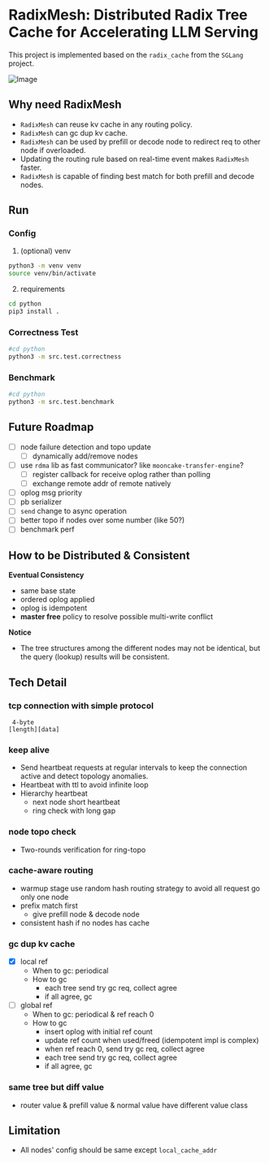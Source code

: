 # RadixMesh: Distributed Radix Tree Cache for Accelerating LLM Serving

This project is implemented based on the `radix_cache` from the `SGLang` project.

<img alt="Image" src="https://github.com/user-attachments/assets/76361a33-ddf3-4184-9ac3-a6dab1401940" />

## Why need RadixMesh

- `RadixMesh` can reuse kv cache in any routing policy.
- `RadixMesh` can gc dup kv cache.
- `RadixMesh` can be used by prefill or decode node to redirect req to other node if overloaded.
- Updating the routing rule based on real-time event makes `RadixMesh` faster.
- `RadixMesh` is capable of finding best match for both prefill and decode nodes.

## Run

### Config

1. (optional) venv

```bash
python3 -m venv venv
source venv/bin/activate
```

2. requirements

```bash
cd python
pip3 install .
```

### Correctness Test

```bash
#cd python
python3 -m src.test.correctness
```

### Benchmark

```bash
#cd python
python3 -m src.test.benchmark
```

## Future Roadmap

- [ ] node failure detection and topo update
    - [ ] dynamically add/remove nodes
- [ ] use `rdma` lib as fast communicator? like `mooncake-transfer-engine`?
    - [ ] register callback for receive oplog rather than polling
    - [ ] exchange remote addr of remote natively
- [ ] oplog msg priority
- [ ] pb serializer
- [ ] `send` change to async operation
- [ ] better topo if nodes over some number (like 50?)
- [ ] benchmark perf

## How to be Distributed & Consistent

**Eventual Consistency**

- same base state
- ordered oplog applied
- oplog is idempotent
- **master free** policy to resolve possible multi-write conflict

**Notice**

- The tree structures among the different nodes may not be identical, but the query (lookup) results will be
  consistent.

## Tech Detail

### tcp connection with simple protocol

```
 4-byte
[length][data]
```

### keep alive

- Send heartbeat requests at regular intervals to keep the connection active and detect topology anomalies.
- Heartbeat with ttl to avoid infinite loop
- Hierarchy heartbeat
    - next node short heartbeat
    - ring check with long gap

### node topo check

- Two-rounds verification for ring-topo

### cache-aware routing

- warmup stage use random hash routing strategy to avoid all request go only one node
- prefix match first
    - give prefill node & decode node
- consistent hash if no nodes has cache

### gc dup kv cache

- [x] local ref
    - When to gc: periodical
    - How to gc
        - each tree send try gc req, collect agree
        - if all agree, gc
- [ ] global ref
    - When to gc: periodical & ref reach 0
    - How to gc
        - insert oplog with initial ref count
        - update ref count when used/freed (idempotent impl is complex)
        - when ref reach 0, send try gc req, collect agree
        - each tree send try gc req, collect agree
        - if all agree, gc

### same tree but diff value

- router value & prefill value & normal value have different value class

## Limitation

- All nodes' config should be same except `local_cache_addr`


